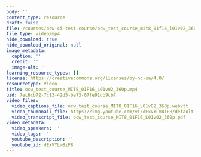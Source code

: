 ```yaml
---
body: ''
content_type: resource
draft: false
file: /courses/ocw-ci-test-course/ocw_test_course_mit8_01f16_l01v02_360p_360p_16_9.mp4
file_type: video/mp4
hide_download: true
hide_download_original: null
image_metadata:
  caption: ''
  credit: ''
  image-alt: ''
learning_resource_types: []
license: https://creativecommons.org/licenses/by-nc-sa/4.0/
resourcetype: Video
title: ocw_test_course_MIT8_01F16_L01v02_360p.mp4
uid: 7ec6cb72-7c13-42d5-be73-07fe91db9cb7
video_files:
  video_captions_file: ocw_test_course_MIT8_01F16_L01v02_360p.webvtt
  video_thumbnail_file: https://img.youtube.com/vi/dExVYLm8iF8/default.jpg
  video_transcript_file: ocw_test_course_MIT8_01F16_L01v02_360p.pdf
video_metadata:
  video_speakers: ''
  video_tags: ''
  youtube_description: ''
  youtube_id: dExVYLm8iF8
---
```

